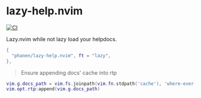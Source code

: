 # lazy-help.nvim
[![CI](https://github.com/phanen/lazy-help.nvim/actions/workflows/ci.yml/badge.svg?branch=master)](https://github.com/phanen/lazy-help.nvim/actions/workflows/ci.yml)

Lazy.nvim while not lazy load your helpdocs.
```lua
{
  "phanen/lazy-help.nvim", ft = "lazy",
},
```

> Ensure appending docs' cache into rtp
```lua
vim.g.docs_path = vim.fs.joinpath(vim.fn.stdpath('cache'), 'where-ever-you-like')
vim.opt.rtp:append(vim.g.docs_path)
```

